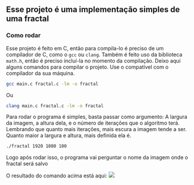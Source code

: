 ## Esse projeto é uma implementação simples de uma fractal

### Como rodar
Esse projeto é feito em C, então para compila-lo é preciso de um compilador de C, como o `gcc` ou `clang`. Também é feito uso da biblioteca `math.h`, então é preciso incluí-la no momento da compilação.
Deixo aqui alguns comandos para compilar o projeto. Use o compatível com o compilador da sua máquina.

```bash
gcc main.c fractal.c -lm -o fractal
```
Ou
```bash
clang main.c fractal.c -lm -o fractal
```

Para rodar o programa é simples, basta passar como argumento: A largura da imagem, a altura dela, e o número de iterações que o algoritmo terá. Lembrando que quanto mais iterações, mais escura a imagem tende a ser. Quanto maior a largura e altura, mais definida ela é.

```bash
./fractal 1920 1080 100
```
Logo após rodar isso, o programa vai perguntar o nome da imagem onde o fractal será salvo

O resultado do comando acima está aqui:
![](result.ppm)
